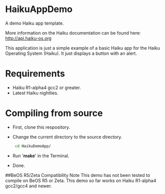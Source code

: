 HaikuAppDemo
============

A demo Haiku app template.
 
More information on the Haiku documentation can be found here: http://api.haiku-os.org  

This application is just a simple example of a basic Haiku app for the Haiku Operating System (Haiku). It just displays a button with an alert.

Requirements
=============
* Haiku R1-alpha4 gcc2 or greater.
* Latest Haiku nightlies.

Compiling from source
======================

* First, clone this respository.
* Change the current directory to the source directory.
  ```bash
   cd HaikuDemoApp/
  ```

* Run '**make**' in the Terminal.
* Done.

##BeOS R5/Zeta Compatibility Note
This demo has not been tested to compile on BeOS R5 or Zeta. This demo so far works on Haiku R1-alpha4 gcc2/gcc4 and newer.
